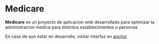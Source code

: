 # Medicare

**Medicare** es un proyecto de aplicacion web desarrollado para optimizar la administracion medica para distintos establecimientos o personas

En caso de aun estar en desarrollo, visitar interfaz en [anchor](https://enlace.tld "vista previa")